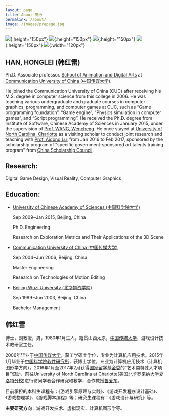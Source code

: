 ```yaml
---
layout: page
title: About 简历
permalink: /about/
image: /Images/prepage.jpg
---
```

![]({{site.url}}/Images/Me.jpg){:height="150px"}
![]({{site.url}}/Images/MeComic.jpg){:height="150px"}
![]({{site.url}}/Images/MeHolo.JPG){:height="150px"}
![]({{site.url}}/Images/MeFromSherry.jpg){:height="150px"}
![]({{site.url}}/Images/FamilySherry.jpg){:width="120px"}

## HAN, HONGLEI (韩红雷) 

Ph.D. Associate professor. [School of Animation and Digital Arts](http://animation.cuc.edu.cn) at [Communication University of China (中国传媒大学)](http://en.cuc.edu.cn/).

He joined the Communication University of China (CUC) after receiving his M.S. degree in computer science from this college in 2006. He was teaching various undergraduate and graduate courses in computer graphics, programming, and computer games at CUC, such as “Game programming foundation”, “Game engine”, “Physics simulation in computer games”, and “Script programming”. He received the Ph.D. degree from Institute of Software, Chinese Academy of Sciences in January 2015, under the supervision of [Prof. WANG, Wencheng](http://lcs.ios.ac.cn/~whn/). He once stayed at [University of North Carolina, Charlotte](http://www.uncc.edu) as a visiting scholar to conduct joint research and teaching with [Prof. Aidong Lu](http://www.webpages.uncc.edu/alu1/), from Jan 2016 to Feb 2017, sponsored by the scholarship program of "specific government-sponsored art talents training program" from [China Scholarship Council](http://www.csc.edu.cn).

## Research: 

Digital Game Design, Visual Reality, Computer Graphics

## Education:

- [University of Chinese Academy of Sciences (中国科学院大学)](http://www.gucas.ac.cn/)

	Sep 2009~Jan 2015, Beijing, China

	Ph.D. Engineering
	
	Research on Exploration Metrics and Their Applications of the 3D Scene

- [Communication University of China (中国传媒大学)](http://www.cuc.edu.cn/)

	Sep 2004~Jun 2006, Beijing, China
	
	Master Engineering
	
	Research on Technologies of Motion Editing

- [Beijing Wuzi University (北京物资学院)](http://www.bwu.edu.cn/)

	Sep 1999~Jun 2003, Beijing, China

	Bachelor Management	

## 韩红雷

博士，副教授，男，1980年1月生人，籍贯山西太原，[中国传媒大学](http://www.cuc.edu.cn/)，游戏设计技术教研室主任。

2006年毕业于[中国传媒大学](http://www.cuc.edu.cn/)，获工学硕士学位，专业为计算机应用技术。2015年1月毕业于[中国科学院软件研究所](http://www.is.cas.cn)，获博士学位，专业为计算机应用技术（计算机图形学方向）。2016年1月至2017年2月获得[国家留学基金委](http://www.csc.edu.cn)的“艺术类特殊人才项目”资助，前往University of North Carolina at Charlotte(美国[北卡罗来纳大学夏洛特分校](http://www.uncc.edu))进行访问学者合作研究和教学，合作教授[鲁爱东](http://www.webpages.uncc.edu/alu1/)。

目前承担的本科生课程有：《游戏引擎原理与实践》、《游戏开发程序设计基础》、《游戏物理学》、《游戏脚本编程》等；研究生课程有：《游戏设计与研究》等。

**主要研究方向**：游戏开发技术、虚拟现实、计算机图形学等。

<script>
  (function(i,s,o,g,r,a,m){i['GoogleAnalyticsObject']=r;i[r]=i[r]||function(){
  (i[r].q=i[r].q||[]).push(arguments)},i[r].l=1*new Date();a=s.createElement(o),
  m=s.getElementsByTagName(o)[0];a.async=1;a.src=g;m.parentNode.insertBefore(a,m)
  })(window,document,'script','https://www.google-analytics.com/analytics.js','ga');

  ga('create', 'UA-85986843-1', 'auto');
  ga('send', 'pageview');

</script>

